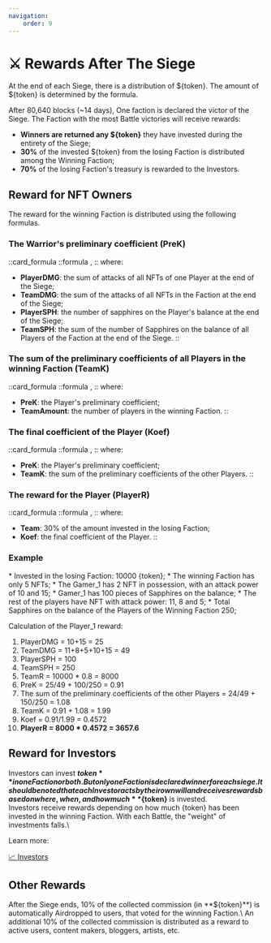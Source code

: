 ```yaml
---
navigation:
    order: 9
---
```


# ⚔️ Rewards After The Siege

<div>

At the end of each Siege, there is a distribution of ${token}. The amount of ${token} 
is determined by the formula.
</div>

<div>

After 80,640 blocks (~14 days), One faction is declared the victor of the Siege. The Faction with the 
most Battle victories will receive rewards:
* **Winners are returned any ${token}** they have invested during the entirety of the Siege;
* **30%** of the invested ${token} from the losing Faction is distributed among the Winning Faction;
* **70%** of the losing Faction's treasury is rewarded to the Investors.
</div>

## Reward for NFT Owners

The reward for the winning Faction is distributed using the following formulas.

### The Warrior's preliminary coefficient (PreK)

::card_formula
::formula
<MathFormula formula="PreK=\frac{PlayerDMG}{TeamDMG} + \frac{PlayerSPH}{TeamSPH}" />,
::
where:
* **PlayerDMG**: the sum of attacks of all NFTs of one Player at the end of the Siege;
* **TeamDMG**: the sum of the attacks of all NFTs in the Faction at the end of the Siege;
* **PlayerSPH**: the number of sapphires on the Player's balance at the end of the Siege;
* **TeamSPH**: the sum of the number of Sapphires on the balance of all Players of the Faction at the end of the Siege.
::

### The sum of the preliminary coefficients of all Players in the winning Faction (TeamK)

::card_formula
::formula
<MathFormula formula="TeamK =(\sum_{i=Player}^{TeamAmount}PreK_i)"/>,
::
where:
* **PreK**: the Player's preliminary coefficient;
* **TeamAmount**: the number of players in the winning Faction.
::

### The final coefficient of the Player (Koef)

::card_formula
::formula
<MathFormula formula="Koef={PreK \over TeamK}" />,
::
where:
* **PreK**: the Player's preliminary coefficient;
* **TeamK**: the sum of the preliminary coefficients of the other Players.
::

### The reward for the Player (PlayerR)

::card_formula
::formula
<MathFormula formula="PlayerR=TeamR*Koef"/>,
::
where:
* **Team**: 30% of the amount invested in the losing Faction;
* **Koef**: the final coefficient of the Player.
::

### Example

<div>
* Invested in the losing Faction: 10000 {token};
* The winning Faction has only 5 NFTs;
* The Gamer_1 has 2 NFT in possession, with an attack power of 10 and 15;
* Gamer_1 has 100 pieces of Sapphires on the balance;
* The rest of the players have NFT with attack power: 11, 8 and 5;
* Total Sapphires on the balance of the Players of the Winning Faction 250;
</div>

<div>

Calculation of the Player_1 reward:
1. PlayerDMG = 10+15 = 25
2. TeamDMG = 11+8+5+10+15 = 49
3. PlayerSPH = 100
4. TeamSPH = 250
5. TeamR = 10000 * 0.8 = 8000
6. PreK =  25/49 + 100/250 = 0.91
7. The sum of the preliminary coefficients of the other Players = 24/49 + 150/250 = 1.08
8. TeamK = 0.91 + 1.08 = 1.99
9. Koef = 0.91/1.99 = 0.4572
10. **PlayerR = 8000 * 0.4572 = 3657.6**
</div>

## Reward for Investors

<div>

Investors can invest **${token}** in one Faction or both. But only one Faction is declared winner for each 
siege. It should be noted that each Investor acts by their own will and receives rewards based on where, 
when, and how much **${token}** is invested.\
Investors receive rewards depending on how much {token} has been invested in the winning Faction. With each 
Battle, the "weight" of investments falls.\
</div>

<div>

Learn more:

<a href="investors" 
 class="docs-item">
<span>📈</span>
Investors</a>
</div>

## Other Rewards

<div>
After the Siege ends, 10% of the collected commission (in **${token}**) is automatically Airdropped to users, that voted 
for the winning Faction.\
An additional 10% of the collected commission is distributed as a reward to active users, content makers, 
bloggers, artists, etc.
</div>